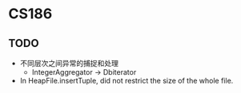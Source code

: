 # CS186
## TODO
- 不同层次之间异常的捕捉和处理
    - IntegerAggregator -> Dbiterator
- In HeapFile.insertTuple, did not restrict the size of the whole file.